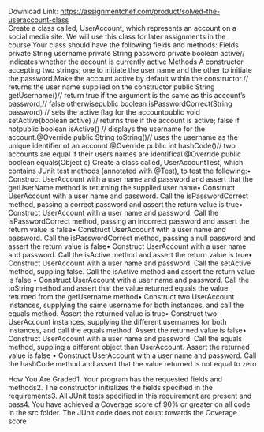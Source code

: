 Download Link: https://assignmentchef.com/product/solved-the-useraccount-class
<br>
Create a class called, UserAccount, which represents an account on a social media site. We will use this class for later assignments in the course.Your class should have the following fields and methods: Fields private String username private String password private boolean active// indicates whether the account is currently active Methods A constructor accepting two strings; one to initiate the user name and the other to initiate the password.Make the account active by default within the constructor.// returns the user name supplied on the constructor public String getUsername()// return true if the argument is the same as this account’s password,// false otherwisepublic boolean isPasswordCorrect(String password) // sets the active flag for the accountpublic void setActive(boolean active) // returns true if the account is active; false if notpublic boolean isActive() // displays the username for the account.@Override public String toString()// uses the username as the unique identifier of an account @Override public int hashCode()// two accounts are equal if their users names are identifical @Override public boolean equals(Object o) Create a class called, UserAccountTest, which contains JUnit test methods (annotated with @Test), to test the following:• Construct UserAccount with a user name and password and assert that the getUserName method is returning the supplied user name• Construct UserAccount with a user name and password. Call the isPasswordCorrect method, passing a correct password and assert the return value is true• Construct UserAccount with a user name and password. Call the isPasswordCorrect method, passing an incorrect password and assert the return value is false• Construct UserAccount with a user name and password. Call the isPasswordCorrect method, passing a null password and assert the return value is false• Construct UserAccount with a user name and password. Call the isActive method and assert the return value is true• Construct UserAccount with a user name and password. Call the setActive method, suppling false. Call the isActive method and assert the return value is false • Construct UserAccount with a user name and password. Call the toString method and assert that the value returned equals the value returned from the getUsername method• Construct two UserAccount instances, supplying the same username for both instances, and call the equals method. Assert the returned value is true• Construct two UserAccount instances, supplying the different usernames for both instances, and call the equals method. Assert the returned value is false• Construct UserAccount with a user name and password. Call the equals method, suppling a different object than UserAccount. Assert the returned value is false • Construct UserAccount with a user name and password. Call the hashCode method and assert that the value returned is not equal to zero

How You Are Graded1. Your program has the requested fields and methods2. The constructor initializes the fields specified in the requirements3. All JUnit tests specified in this requirement are present and pass4. You have achieved a Coverage score of 90% or greater on all code in the src folder. The JUnit code does not count towards the Coverage score